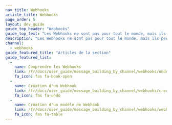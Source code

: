 ```yaml
---
nav_title: Webhooks
article_title: Webhooks
page_order: 5
layout: dev_guide
guide_top_header: "Webhooks"
guide_top_text: "Les Webhooks ne sont pas pour tout le monde, mais ils peuvent être utilisés pour presque n'importe quoi! Consultez les articles ci-dessous et soyez flexible avec votre envoi."
description: "Les Webhooks ne sont pas pour tout le monde, mais ils peuvent être utilisés pour presque n'importe quoi! Consultez les articles liés ici pour être flexibles lors de votre envoi."
channel:
  - webhooks
guide_featured_title: "Articles de la section"
guide_featured_list:
  - 
    name: Comprendre les Webhooks
    link: /fr/docs/user_guide/message_building_by_channel/webhooks/understanding_webhooks/
    fa_icon: fas fa-book-open
  - 
    name: Création d'un Webhook
    link: /fr/docs/user_guide/message_building_by_channel/webhooks/creating_a_webhook/
    fa_icon: fas fa-undo
  - 
    name: Création d'un modèle de Webhook
    link: /fr/docs/user_guide/message_building_by_channel/webhooks/webhook_template/
    fa_icon: fas fa-table
---
```



